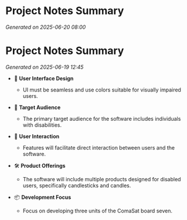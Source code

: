 # Project Notes Summary

*Generated on 2025-06-20 08:00*

# Project Notes Summary

*Generated on 2025-06-19 12:45*

- 🎨 **User Interface Design**
  - UI must be seamless and use colors suitable for visually impaired users.

- 👥 **Target Audience**
  - The primary target audience for the software includes individuals with disabilities.

- 🤝 **User Interaction**
  - Features will facilitate direct interaction between users and the software.

- 🛠️ **Product Offerings**
  - The software will include multiple products designed for disabled users, specifically candlesticks and candles.

- 📦 **Development Focus**
  - Focus on developing three units of the ComaSat board seven.